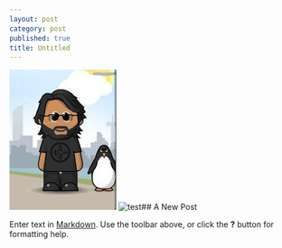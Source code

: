 ```yaml
---
layout: post
category: post
published: true
title: Untitled
---
```


![patxangas.jpg](/medias/patxangas.jpg)
![test](/medias/images.jpeg)## A New Post

Enter text in [Markdown](http://daringfireball.net/projects/markdown/). Use the toolbar above, or click the **?** button for formatting help.